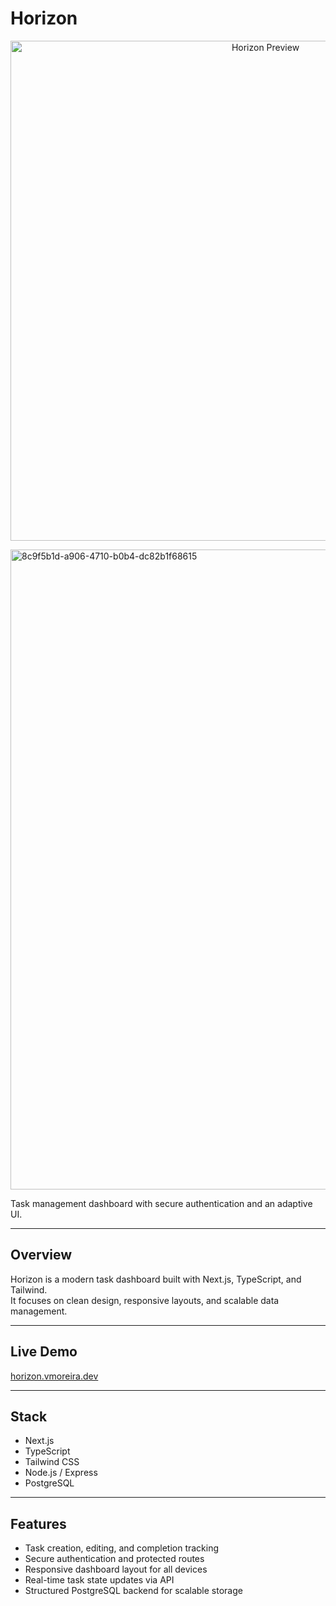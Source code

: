 # Horizon

<p align="center">
  <img src="./public/preview.png" alt="Horizon Preview" width="800"/>
</p>

<img width="1536" height="1024" alt="8c9f5b1d-a906-4710-b0b4-dc82b1f68615" src="https://github.com/user-attachments/assets/9b6ea655-a6e8-4921-9e72-69d615483eb0" />

Task management dashboard with secure authentication and an adaptive UI.

---

## Overview

Horizon is a modern task dashboard built with Next.js, TypeScript, and Tailwind.  
It focuses on clean design, responsive layouts, and scalable data management.

---

## Live Demo

[horizon.vmoreira.dev](https://horizon.vmoreira.dev)

---

## Stack

- Next.js 
- TypeScript  
- Tailwind CSS  
- Node.js / Express 
- PostgreSQL  

---

## Features

- Task creation, editing, and completion tracking  
- Secure authentication and protected routes  
- Responsive dashboard layout for all devices  
- Real-time task state updates via API  
- Structured PostgreSQL backend for scalable storage
